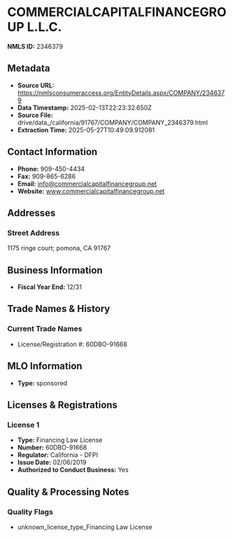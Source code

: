 # COMMERCIALCAPITALFINANCEGROUP L.L.C.

**NMLS ID:** 2346379

## Metadata
- **Source URL:** https://nmlsconsumeraccess.org/EntityDetails.aspx/COMPANY/2346379
- **Data Timestamp:** 2025-02-13T22:23:32.650Z
- **Source File:** drive/data_/california/91767/COMPANY/COMPANY_2346379.html
- **Extraction Time:** 2025-05-27T10:49:09.912081

## Contact Information
- **Phone:** 909-450-4434
- **Fax:** 909-865-6286
- **Email:** info@commercialcapitalfinancegroup.net
- **Website:** www.commercialcapitalfinancegroup.net

## Addresses
### Street Address
1175 ringe court; pomona, CA 91767

## Business Information
- **Fiscal Year End:** 12/31

## Trade Names & History
### Current Trade Names
- License/Registration #: 60DBO-91668

## MLO Information
- **Type:** sponsored

## Licenses & Registrations

### License 1
- **Type:** Financing Law License
- **Number:** 60DBO-91668
- **Regulator:** California - DFPI
- **Issue Date:** 02/06/2019
- **Authorized to Conduct Business:** Yes

## Quality & Processing Notes
### Quality Flags
- unknown_license_type_Financing Law License

